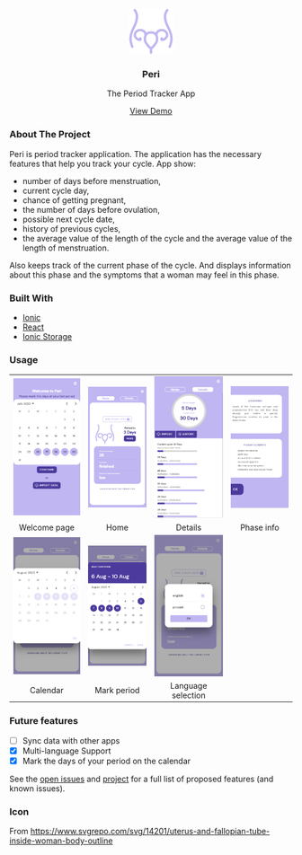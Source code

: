 <!-- PROJECT LOGO -->

<p align="center">
  <a href="https://github.com/othneildrew/Best-README-Template">
    <img src="./public/assets/icon/icon.svg" alt="Logo" width="80" height="80">
  </a>
  <h3 align="center">Peri</h3>

  <p align="center">
    The Period Tracker App
  </p>
  <p align="center">
    <a href="https://irasoro.github.io/peri/">View Demo</a>
  </p>
</p>

<!-- ABOUT THE PROJECT -->
### About The Project

Peri is period tracker application. The application has the necessary features that help you track your cycle. App show:

- number of days before menstruation,
- current cycle day,
- chance of getting pregnant,
- the number of days before ovulation,
- possible next cycle date,
- history of previous cycles,
- the average value of the length of the cycle and the average value of the length of menstruation.

Also keeps track of the current phase of the cycle. And displays information about this phase and the symptoms that a woman may feel in this phase.

### Built With

- [Ionic](https://ionicframework.com/)
- [React](https://reactjs.org/)
- [Ionic Storage](https://github.com/ionic-team/ionic-storage)

<!-- USAGE EXAMPLES -->
### Usage

<table>
  <tr>
    <td><img width="300" src="./demonstration/welcome.jpg" alt="Welcome"></td>
    <td><img width="300" src="./demonstration/home.jpg" alt="Home"></td>
    <td><img width="300" src="./demonstration/details.jpg" alt="Details"></td>
    <td><img width="300" src="./demonstration/info.jpg" alt="Info"></td>
  </tr>
  <tr>
    <td align="center">Welcome page</td>
    <td align="center">Home</td>
    <td align="center">Details</td>
    <td align="center">Phase info</td>
  </tr>
    <tr>
    <td><img width="300" src="./demonstration/calendar.jpg" alt="Info"></td>
    <td><img width="300" src="./demonstration/mark.jpg" alt="Calendar"></td>
    <td><img width="300" src="./demonstration/language.jpg" alt="Info"></td>
  </tr>
  <tr>
    <td align="center">Calendar</td>
    <td align="center">Mark period</td>
    <td align="center">Language selection</td>
  </tr>
 </table>

 <!-- FUTURE FEATURES -->
### Future features

- [ ] Sync data with other apps
- [x] Multi-language Support
- [x] Mark the days of your period on the calendar

See the [open issues](https://github.com/IraSoro/peri/issues) and [project](https://github.com/users/IraSoro/projects/4/views/1) for a full list of proposed features (and known issues).

 <!-- ICON -->
### Icon

From <https://www.svgrepo.com/svg/14201/uterus-and-fallopian-tube-inside-woman-body-outline>
